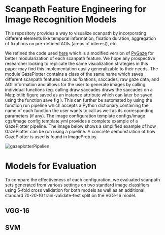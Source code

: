 # Scanpath Feature Engineering for Image Recognition Models

This repository provides a way to visualize scanpath by incorporating different elements like temporal information, fixation duration, aggregation of fixations on pre-defined AOIs (areas of interest), etc. 

We refined the code used [here](https://assets.researchsquare.com/files/rs-2088288/v1_covered.pdf?c=1667195112) which is a modified version of [PyGaze](https://link.springer.com/article/10.3758/s13428-013-0422-2) for better modularization of each scanpath feature. We hope any prospective researcher looking to replicate the same visualization strategies in
this paper may find this implementation easily generalizable to their needs. The module GazePlotter contains a class of the same name which saves different scanpath features such as fixations, saccades, raw gaze data, and AOI information and allows for the user to generate images by calling individual functions (eg. calling draw saccades draws the saccades on a Matplotlib figure saved as an instance attribute which can later be saved using the function save fig ). This can further be automated by using the function run pipeline which accepts a Python dictionary containing the name of each function the user wants to call as well as its corresponding parameters (if any). The image configuration template configs/image cgs/image config template.yml provides a complete example of a GazePlotter pipeline. The image below shows a simplified example of how GazePlotter can be run using a pipeline. A concrete demonstration of how GazePlotter is used is found in ImagePrep.py.

![gazeplotterPipelien](https://user-images.githubusercontent.com/93376103/226864153-aa3aba21-c76b-4641-bf19-6d8bea5fc59a.PNG)


# Models for Evaluation 
To compare the effectiveness of each configuration, we evaluated scanpath sets generated from various settings on two standard image classifiers using 5-fold cross validation for both models as well as an additional standard 70-20-10 train-validate-test split on the VGG-16 model. 
## VGG-16

## SVM 
